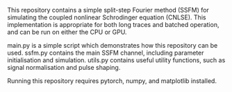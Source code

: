This repository contains a simple split-step Fourier method (SSFM) for simulating the coupled nonlinear Schrodinger equation (CNLSE). This implementation is appropriate for both long traces and batched operation, and can be run on either the CPU or GPU.

main.py is a simple script which demonstrates how this repository can be used.
ssfm.py contains the main SSFM channel, including parameter initialisation and simulation.
utils.py contains useful utility functions, such as signal normalisation and pulse shaping.

Running this repository requires pytorch, numpy, and matplotlib installed.